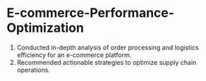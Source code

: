# E-commerce-Performance-Optimization
1. Conducted in-depth analysis of order processing and logistics efficiency for an e-commerce platform.
2. Recommended actionable strategies to optimize supply chain operations.
